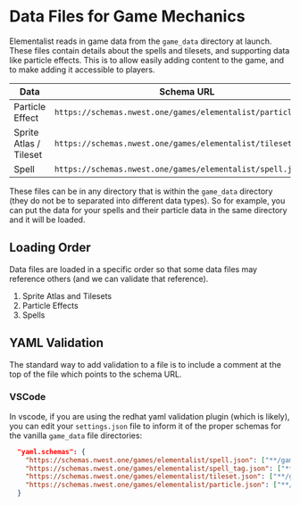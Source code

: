 # Data Files for Game Mechanics

Elementalist reads in game data from the `game_data` directory at launch. These files contain details about the spells and tilesets, and supporting data like particle effects. This is to allow easily adding content to the game, and to make adding it accessible to players.

| Data                   | Schema URL                                                   |
| ---------------------- | ------------------------------------------------------------ |
| Particle Effect        | `https://schemas.nwest.one/games/elementalist/particle.json` |
| Sprite Atlas / Tileset | `https://schemas.nwest.one/games/elementalist/tileset.json`  |
| Spell                  | `https://schemas.nwest.one/games/elementalist/spell.json`    |

These files can be in any directory that is within the `game_data` directory (they do not be to separated into different data types). So for example, you can put the data for your spells and their particle data in the same directory and it will be loaded.

## Loading Order

Data files are loaded in a specific order so that some data files may reference others (and we can validate that reference).

1. Sprite Atlas and Tilesets
2. Particle Effects
3. Spells

## YAML Validation

The standard way to add validation to a file is to include a comment at the top of the file which points to the schema URL.

### VSCode

In vscode, if you are using the redhat yaml validation plugin (which is likely), you can edit your `settings.json`
file to inform it of the proper schemas for the vanilla `game_data` file directories:

```json
  "yaml.schemas": {
    "https://schemas.nwest.one/games/elementalist/spell.json": ["**/game_data/spells/*.y*ml"],
    "https://schemas.nwest.one/games/elementalist/spell_tag.json": ["**/game_data/spell_tags/*.y*ml"],
    "https://schemas.nwest.one/games/elementalist/tileset.json": ["**/game_data/tilesets/*.y*ml"],
    "https://schemas.nwest.one/games/elementalist/particle.json": ["**/game_data/particles/*.y*ml"]
  }
```
